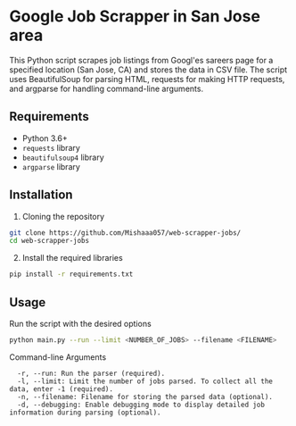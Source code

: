 # Google Job Scrapper in San Jose area

This Python script scrapes job listings from Googl'es sareers page for a specified location (San Jose, CA) and stores the data in CSV file. The script uses BeautifulSoup for parsing HTML, requests for making HTTP requests, and argparse for handling command-line arguments.

## Requirements

- Python 3.6+
- `requests` library
- `beautifulsoup4` library
- `argparse` library

## Installation
1. Cloning the repository
  ```bash
  git clone https://github.com/Mishaaa057/web-scrapper-jobs/
  cd web-scrapper-jobs
  ```
2. Install the required libraries
  ```bash
  pip install -r requirements.txt
  ```
   
## Usage

Run the script with the desired options
```bash
python main.py --run --limit <NUMBER_OF_JOBS> --filename <FILENAME>
```

Command-line Arguments 
```
  -r, --run: Run the parser (required).
  -l, --limit: Limit the number of jobs parsed. To collect all the data, enter -1 (required).
  -n, --filename: Filename for storing the parsed data (optional).
  -d, --debugging: Enable debugging mode to display detailed job information during parsing (optional).
```
